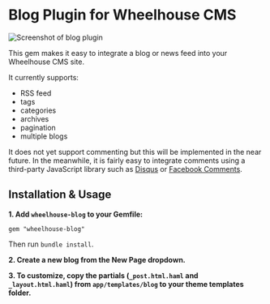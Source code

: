 Blog Plugin for Wheelhouse CMS
==============================

![Screenshot of blog plugin](https://www.wheelhousecms.com/media/308e77b2/Blog-Plugin.png)

This gem makes it easy to integrate a blog or news feed into your Wheelhouse CMS site.

It currently supports:

- RSS feed
- tags
- categories
- archives
- pagination
- multiple blogs

It does not yet support commenting but this will be implemented in the near future. In the meanwhile, it is fairly easy to integrate comments using a third-party JavaScript library such as [Disqus](http://disqus.com/) or [Facebook Comments](https://developers.facebook.com/docs/reference/plugins/comments/).


Installation & Usage
--------------------

**1. Add `wheelhouse-blog` to your Gemfile:**

    gem "wheelhouse-blog"

Then run `bundle install`.

**2. Create a new blog from the New Page dropdown.**

**3. To customize, copy the partials (`_post.html.haml` and `_layout.html.haml`) from `app/templates/blog` to your theme templates folder.**
